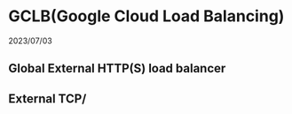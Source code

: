 # GCLB(Google Cloud Load Balancing)
2023/07/03

## Global External HTTP(S) load balancer


## External TCP/